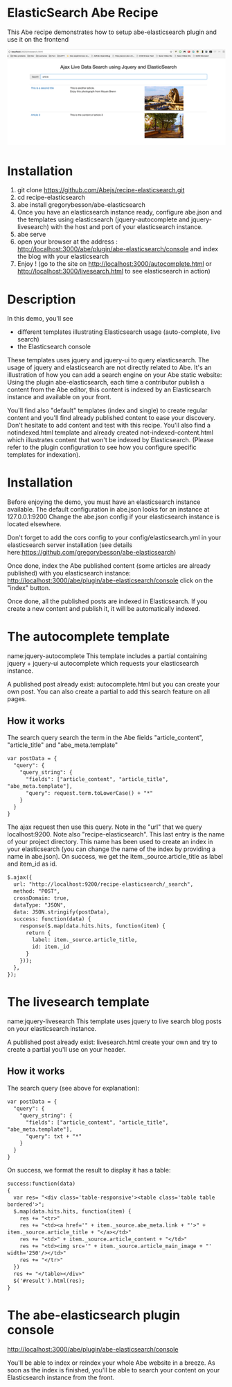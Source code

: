 # ElasticSearch Abe Recipe
This Abe recipe demonstrates how to setup abe-elasticsearch plugin and use it on the frontend

![Screenshot](/site/screenshot.png?raw=true)

# Installation
1. git clone https://github.com/Abejs/recipe-elasticsearch.git
2. cd recipe-elasticsearch
3. abe install gregorybesson/abe-elasticsearch
4. Once you have an elasticsearch instance ready, configure abe.json and the templates using elasticsearch (jquery-autocomplete and jquery-livesearch) with the host and port of your elasticsearch instance.
4. abe serve
5. open your browser at the address : <http://localhost:3000/abe/plugin/abe-elasticsearch/console> and index the blog with your elasticsearch
6. Enjoy ! (go to the site on <http://localhost:3000/autocomplete.html> or <http://localhost:3000/livesearch.html> to see elasticsearch in action)

# Description
In this demo, you'll see 
- different templates illustrating Elasticsearch usage (auto-complete, live search)
- the Elasticsearch console

These templates uses jquery and jquery-ui to query elasticsearch. The usage of jquery and elasticsearch are not directly related to Abe. It's an illustration of how you can add a search engine on your Abe static website: Using the plugin abe-elasticsearch, each time a contributor publish a content from the Abe editor, this content is indexed by an Elasticsearch instance and available on your front.

You'll find also "default" templates (index and single) to create regular content and you'll find already published content to ease your discovery. Don't hesitate to add content and test with this recipe.
You'll also find a notindexed.html template and already created not-indexed-content.html which illustrates content that won't be indexed by Elasticsearch. (Please refer to the plugin configuration to see how you configure specific templates for indexation).

# Installation
Before enjoying the demo, you must have an elasticsearch instance available. The default configuration in abe.json looks for an instance at 127.0.0.1:9200
Change the abe.json config if your elasticsearch instance is located elsewhere.

Don't forget to add the cors config to your config/elasticsearch.yml in your elasticsearch server installation (see details here:https://github.com/gregorybesson/abe-elasticsearch)

Once done, index the Abe published content (some articles are already published) with you elasticsearch instance: <http://localhost:3000/abe/plugin/abe-elasticsearch/console> click on the "index" button.

Once done, all the published posts are indexed in Elasticsearch. If you create a new content and publish it, it will be automatically indexed.

# The autocomplete template
name:jquery-autocomplete
This template includes a partial containing jquery + jquery-ui autocomplete which requests your elasticsearch instance.

A published post already exist: autocomplete.html but you can create your own post. You can also create a partial to add this search feature on all pages.

## How it works
The search query search the term in the Abe fields "article_content", "article_title" and "abe_meta.template"

```
var postData = {
  "query": {
    "query_string": {
      "fields": ["article_content", "article_title", "abe_meta.template"], 
      "query": request.term.toLowerCase() + "*"
    }
  }
}
```
The ajax request then use this query. Note in the "url" that we query localhost:9200. Note also "recipe-elasticsearch". This last entry is the name of your project directory. This name has been used to create an index in your elasticsearch (you can change the name of the index by providing a name in abe.json).
On success, we get the item._source.article_title as label and item_id as id.

```
$.ajax({
  url: "http://localhost:9200/recipe-elasticsearch/_search",
  method: "POST",
  crossDomain: true,
  dataType: "JSON",
  data: JSON.stringify(postData),
  success: function(data) {
    response($.map(data.hits.hits, function(item) {
      return {
        label: item._source.article_title,
        id: item._id
      }
    }));
  },
});
```

# The livesearch template
name:jquery-livesearch
This template uses jquery to live search blog posts on your elasticsearch instance.

A published post already exist: livesearch.html
create your own and try to create a partial you'll use on your header.

## How it works
The search query (see above for explanation):
```
var postData = {
  "query": {
    "query_string": {
      "fields": ["article_content", "article_title", "abe_meta.template"], 
      "query": txt + "*"
    }
  }
}
```
On success, we format the result to display it has a table:
```
success:function(data)  
{ 
  var res= "<div class='table-responsive'><table class='table table bordered'>";
  $.map(data.hits.hits, function(item) {
    res += "<tr>"
    res += "<td><a href='" + item._source.abe_meta.link + "'>" + item._source.article_title + "</a></td>"
    res += "<td>" + item._source.article_content + "</td>"
    res += "<td><img src='" + item._source.article_main_image + "' width='250'/></td>"
    res += "</tr>"
  })
  res += "</table></div>"
  $('#result').html(res);  
}
```

# The abe-elasticsearch plugin console
<http://localhost:3000/abe/plugin/abe-elasticsearch/console>

You'll be able to index or reindex your whole Abe website in a breeze. As soon as the index is finished, you'll be able to search your content on your Elasticsearch instance from the front.
